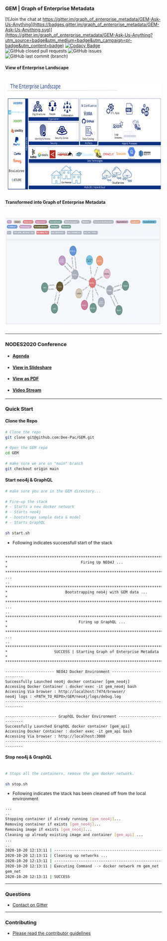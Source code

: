 ### GEM | Graph of Enterprise Metadata 

[![Join the chat at https://gitter.im/graph_of_enterprise_metadata/GEM-Ask-Us-Anything](https://badges.gitter.im/graph_of_enterprise_metadata/GEM-Ask-Us-Anything.svg)](https://gitter.im/graph_of_enterprise_metadata/GEM-Ask-Us-Anything?utm_source=badge&utm_medium=badge&utm_campaign=pr-badge&utm_content=badge)
[![Codacy Badge](https://api.codacy.com/project/badge/Grade/aeb9cda7171a467894ac9d805252a5d3)](https://app.codacy.com/gh/Dee-Pac/GEM?utm_source=github.com&utm_medium=referral&utm_content=Dee-Pac/GEM&utm_campaign=Badge_Grade)
![GitHub closed pull requests](https://img.shields.io/github/issues-pr-closed/Dee-Pac/GEM)
![GitHub issues](https://img.shields.io/github/issues-raw/Dee-Pac/GEM)
![GitHub last commit (branch)](https://img.shields.io/github/last-commit/Dee-Pac/GEM/main)


#### View of Enterprise Landscape

# <img src="docs/images/enterprise_view.png" width="600" height="350" />

#### Transformed into Graph of Enterprise Metadata

# <img src="docs/images/GEM.png" width="600" height="350" /> 


--------------------------------------------------------------------------------------------------------------------

### NODES2020 Conference

- #### [Agenda](https://neo4j.com/nodes-2020/agenda/)
- #### [View in Slideshare](https://www.slideshare.net/DeepakMC/graph-of-enterprisemetadata-nodes2020-neo4j-conference)
- #### [View as PDF](docs/pdfs/NODES2020_Talk.pdf)
- #### [Video Stream](https://www.bigmarker.com/neo4j-event/Mastering-Enterprise-Metadata-with-Neo4j?bmid=116f67e48bad)


--------------------------------------------------------------------------------------------------------------------

### Quick Start

#### Clone the Repo
```bash
# Clone the repo
git clone git@github.com:Dee-Pac/GEM.git

# Open the GEM repo
cd GEM

# make sure we are on "main" branch
git checkout origin main
```

#### Start neo4j & GraphQL
```bash
# make sure you are in the GEM directory...

# Fire-up the stack 
# - Starts a new docker network
# - Starts neo4j
# - bootstraps sample data & model
# - Starts GraphQL 

sh start.sh
```

* Following indicates successfull start of the stack
```

***********************************************************************************************
*                                 Firing Up NEO4J ...                                         *
***********************************************************************************************
...
..
***********************************************************************************************
*                          Bootstrapping neo4j with GEM data ...                              *
***********************************************************************************************
...
..
***********************************************************************************************
*                                Firing up GraphQL ...                                        *
***********************************************************************************************
...
..
***********************************************************************************************
*                     SUCCESS | Starting Graph of Enterprise Metadata                         *
***********************************************************************************************

---------------------- NEO4J Docker Environment ------------------------------
Successfully Launched neo4j docker container [gem_neo4j]
Accessing Docker Container : docker exec -it gem_neo4j bash
Accessing Via browser : http://localhost:7474/browser/
neo4j logs : <PATH_TO_REPO>/GEM/neo4j/logs/debug.log
------------------------------------------------------------------------------

----------------------- GraphQL Docker Environment ---------------------------
Successfully Launched GraphQL docker container [gem_api]
Accessing Docker Container : docker exec -it gem_api bash
Accessing Via browser : http://localhost:3000
------------------------------------------------------------------------------
```
#### Stop neo4j & GraphQL
```bash

# Stops all the containers, remove the gem docker network.

sh stop.sh
```

* Following indicates the stack has been cleaned off from the local environment
```bash
...
..
Stopping container if already running [gem_neo4j]...
Removing container if exists [gem_neo4j]...
Removing image if exists [gem_neo4j]...
Cleaning up already existing image and container [gem_api] ...
...
..
2020-10-20 12:13:11 | ------------------------------------------------------------------------------
2020-10-20 12:13:11 | Cleaning up networks ...
2020-10-20 12:13:11 | ------------------------------------------------------------------------------
2020-10-20 12:13:11 | Executing Command --> docker network rm gem_net
gem_net
2020-10-20 12:13:11 | SUCCESS
```



--------------------------------------------------------------------------------------------------------------------

### Questions

* [Contact on Gitter](https://github.com/Dee-Pac/GEM)

--------------------------------------------------------------------------------------------------------------------

### Contributing

* [Please read the contributor guidelines](https://github.com/Dee-Pac/GEM)


